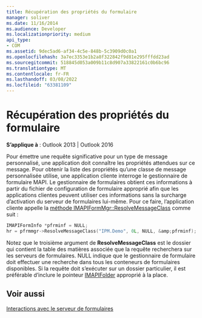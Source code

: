 ```yaml
---
title: Récupération des propriétés du formulaire
manager: soliver
ms.date: 11/16/2014
ms.audience: Developer
ms.localizationpriority: medium
api_type:
- COM
ms.assetid: 9dec5ad6-af34-4c5e-848b-5c3909d0c0a1
ms.openlocfilehash: 3a7ec3353e1b2a8f322842f9d81e295fffdd23ad
ms.sourcegitcommit: 518845d053a009b11c8d907a33822161c0b6bc96
ms.translationtype: MT
ms.contentlocale: fr-FR
ms.lasthandoff: 03/08/2022
ms.locfileid: "63381109"
---
```

# <a name="retrieving-form-properties"></a>Récupération des propriétés du formulaire

  
  
**S’applique à** : Outlook 2013 | Outlook 2016 
  
Pour émettre une requête significative pour un type de message personnalisé, une application doit connaître les propriétés attendues sur ce message. Pour obtenir la liste des propriétés qu’une classe de message personnalisée utilise, une application cliente interroge le gestionnaire de formulaire MAPI. Le gestionnaire de formulaires obtient ces informations à partir du fichier de configuration de formulaire approprié afin que les applications clientes peuvent utiliser ces informations sans la surcharge d’activation du serveur de formulaires lui-même. Pour ce faire, l’application cliente appelle la [méthode IMAPIFormMgr::ResolveMessageClass](imapiformmgr-resolvemessageclass.md) comme suit : 
  
```cpp
IMAPIFormInfo *pfrminf = NULL;
hr = pfrmmgr->ResolveMessageClass("IPM.Demo", 0L, NULL, &amp;pfrminf);

```

Notez que le troisième argument de **ResolveMessageClass** est le dossier qui contient la table des matières associée que la requête recherchera sur les serveurs de formulaires. NULL indique que le gestionnaire de formulaire doit effectuer une recherche dans tous les conteneurs de formulaires disponibles. Si la requête doit s’exécuter sur un dossier particulier, il est préférable d’inclure le pointeur [IMAPIFolder](imapifolderimapicontainer.md) approprié à la place. 
  
## <a name="see-also"></a>Voir aussi



[Interactions avec le serveur de formulaires](form-server-interactions.md)

